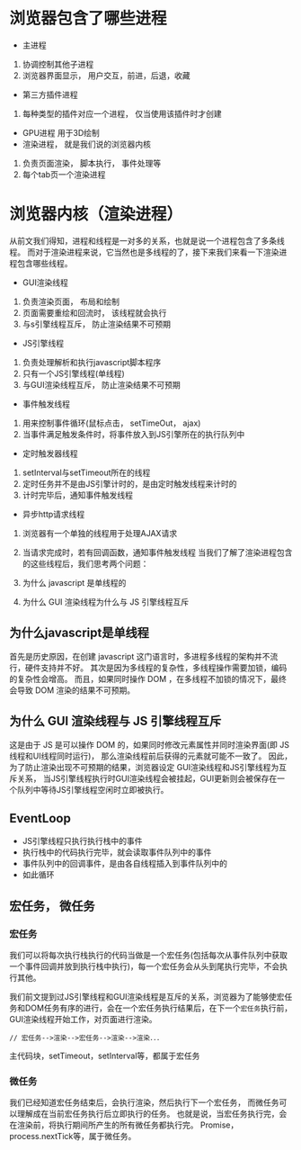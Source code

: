 # 浏览器包含了哪些进程
- 主进程
1. 协调控制其他子进程
2. 浏览器界面显示， 用户交互，前进，后退，收藏
- 第三方插件进程
1. 每种类型的插件对应一个进程， 仅当使用该插件时才创建
- GPU进程
用于3D绘制
- 渲染进程， 就是我们说的浏览器内核
1. 负责页面渲染， 脚本执行， 事件处理等
2. 每个tab页一个渲染进程
# 浏览器内核（渲染进程）
从前文我们得知，进程和线程是一对多的关系，也就是说一个进程包含了多条线程。
而对于渲染进程来说，它当然也是多线程的了，接下来我们来看一下渲染进程包含哪些线程。
- GUI渲染线程
1. 负责渲染页面， 布局和绘制
2. 页面需要重绘和回流时， 该线程就会执行
3. 与s引擎线程互斥， 防止渲染结果不可预期
- JS引擎线程
1. 负责处理解析和执行javascript脚本程序
2. 只有一个JS引擎线程(单线程)
3. 与GUI渲染线程互斥， 防止渲染结果不可预期
- 事件触发线程
1. 用来控制事件循环(鼠标点击， setTimeOut， ajax)
2. 当事件满足触发条件时，将事件放入到JS引擎所在的执行队列中
- 定时触发器线程
1. setInterval与setTimeout所在的线程
2. 定时任务并不是由JS引擎计时的，是由定时触发线程来计时的
3. 计时完毕后，通知事件触发线程
- 异步http请求线程
1. 浏览器有一个单独的线程用于处理AJAX请求
2. 当请求完成时，若有回调函数，通知事件触发线程
当我们了解了渲染进程包含的这些线程后，我们思考两个问题：

1. 为什么 javascript 是单线程的
2. 为什么 GUI 渲染线程为什么与 JS 引擎线程互斥

## 为什么javascript是单线程
首先是历史原因，在创建 javascript 这门语言时，多进程多线程的架构并不流行，硬件支持并不好。
其次是因为多线程的复杂性，多线程操作需要加锁，编码的复杂性会增高。
而且，如果同时操作 DOM ，在多线程不加锁的情况下，最终会导致 DOM 渲染的结果不可预期。
## 为什么 GUI 渲染线程与 JS 引擎线程互斥
这是由于 JS 是可以操作 DOM 的，如果同时修改元素属性并同时渲染界面(即 JS线程和UI线程同时运行)，
那么渲染线程前后获得的元素就可能不一致了。
因此，为了防止渲染出现不可预期的结果，浏览器设定 GUI渲染线程和JS引擎线程为互斥关系，
当JS引擎线程执行时GUI渲染线程会被挂起，GUI更新则会被保存在一个队列中等待JS引擎线程空闲时立即被执行。
## EventLoop
- JS引擎线程只执行执行栈中的事件
- 执行栈中的代码执行完毕，就会读取事件队列中的事件
- 事件队列中的回调事件，是由各自线程插入到事件队列中的
- 如此循环
## 宏任务， 微任务
### 宏任务
我们可以将每次执行栈执行的代码当做是一个宏任务(包括每次从事件队列中获取一个事件回调并放到执行栈中执行)，每一个宏任务会从头到尾执行完毕，不会执行其他。

我们前文提到过JS引擎线程和GUI渲染线程是互斥的关系，浏览器为了能够使宏任务和DOM任务有序的进行，会在一个宏任务执行结果后，在下一个`宏任务`执行前，GUI渲染线程开始工作，对页面进行渲染。
```
// 宏任务-->渲染-->宏任务-->渲染-->渲染．．．
```
主代码块，setTimeout，setInterval等，都属于宏任务
### 微任务
我们已经知道宏任务结束后，会执行渲染，然后执行下一个宏任务， 而微任务可以理解成在当前宏任务执行后立即执行的任务。
也就是说，当宏任务执行完，会在渲染前，将执行期间所产生的所有微任务都执行完。
Promise，process.nextTick等，属于微任务。
